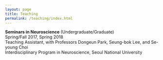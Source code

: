```yaml
---
layout: page
title: Teaching
permalink: /teaching/index.html
---
```


**Seminars in Neuroscience** (Undergraduate/Graduate)   
Spring/Fall 2017, Spring 2018  
Teaching Assistant, with Professors Dongeun Park, Seung-bok Lee, and Se-young Choi   
Interdisciplinary Program in Neuroscience, Seoul National University  
